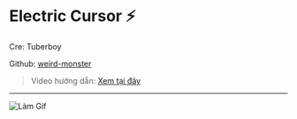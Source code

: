 # Electric Cursor ⚡

Cre: Tuberboy 

Github: [weird-monster](https://github.com/tuberboy/weird-monster)

> Video hướng dẫn: [Xem tại đây](https://drive.google.com/file/d/1xXZ-IXxMqBVU8TrOuHTWQJ_35uZhr2XI/view?usp=sharing)
---

![Làm Gif](https://github.com/user-attachments/assets/03c07fc5-2b13-4962-92d9-154384367b43)
